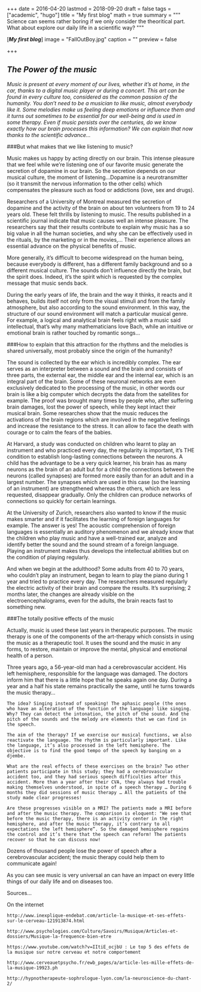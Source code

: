 +++
date = 2016-04-20
lastmod = 2018-09-20
draft = false
tags = ["academic", "hugo"]
title = "My first blog"
math = true
summary = """
Science can seems rather boring if we only consider the theoritical part. What about explore our daily life in a scientific way? 
"""

[_**My first blog**_]
image = "FallOutBoy.jpg"
caption = ""
preview = false

+++

## _**The Power of the music**_

*Music is present at every moment of our lives, whether it’s at home, in the car, thanks to a digital music player or during a concert. This art can be found in every culture too, considered as the common passion of the humanity. You don’t need to be a musician to like music, almost everybody like it.  Some melodies make us feeling deep emotions or influence them and it turns out sometimes to be essential for our well-being and is used in some therapy. Even if music persists over the centuries, do we know exactly how our brain processes this information?   We can explain that now thanks to the scientific advance…*

###But what makes that we like listening to music? 

Music makes us happy by acting directly on our brain. This intense pleasure that we feel while we’re listening one of our favorite music generate the secretion of dopamine in our brain. So the secretion depends on our musical culture, the moment of listening…Dopamine is a neurotransmitter (so it transmit the nervous information to the other cells) which compensates the pleasure such as food or addictions (love, sex and drugs). 

Researchers of a University of Montreal measured the secretion of dopamine and the activity of the brain on about ten volunteers from 19 to 24 years old. These felt thrills by listening to music. The results published in a scientific journal indicate that music causes well an intense pleasure. The researchers say that their results contribute to explain why music has a so big value in all the human societies, and why she can be effectively used in the rituals, by the marketing or in the movies,… Their experience allows an essential advance on the physical benefits of music.

More generally, it’s difficult to become widespread on the human being, because everybody is different, has a different family background and so a different musical culture. The sounds don’t influence directly the brain, but the spirit does. Indeed, it’s the spirit which is requested by the complex message that music sends back. 

During the early years of life, the brain and the way it thinks, it reacts and it behaves, builds itself not only from the visual stimuli and from the family atmosphere, but also according to the sound environment. In this way, the structure of our sound environment will match a particular musical genre. For example, a logical and analytical brain feels right with a music said intellectual, that’s why many mathematicians love Bach, while an intuitive or emotional brain is rather touched by romantic songs…

###How to explain that this attraction for the rhythms and the melodies is shared universally, most probably since the origin of the humanity? 

The sound is collected by the ear which is incredibly complex. The ear serves as an interpreter between a sound and the brain and consists of three parts, the external ear, the middle ear and the internal ear, which is an integral part of the brain. Some of these neuronal networks are even exclusively dedicated to the processing of the music, in other words our brain is like a big computer which decrypts the data from the satellites for example. The proof was brought many times by people who, after suffering brain damages, lost the power of speech, while they kept intact their musical brain. Some researches show that the music reduces the activations of the brain regions which are involved in the negative feelings and increase the resistance to the stress. It can allow to face the death with courage or to calm the fears of the babies. 

At Harvard, a study was conducted on children who learnt to play an instrument and who practiced every day, the regularity is important, it’s THE condition to establish long-lasting connections between the neurons. A child has the advantage to be a very quick learner, his brain has as many neurons as the brain of an adult but for a child the connections between the neurons (called synapses) are formed more easily than for an adult and in a largest number. The synapses which are used in this case (so the learning of an instrument) are strengthened whereas the others, which are less requested, disappear gradually. Only the children can produce networks of connections so quickly for certain learnings.

At the University of Zurich, researchers also wanted to know if the music makes smarter and if it facilitates the learning of foreign languages for example. The answer is yes! The acoustic comprehension of foreign languages is essentially an auditory phenomenon and we already know that the children who play music and have a well-trained ear, analyze and identify better the sound and the sound stream of a foreign language. Playing an instrument makes thus develops the intellectual abilities but on the condition of playing regularly. 

And when we begin at the adulthood? Some adults from 40 to 70 years, who couldn’t play an instrument, began to learn to play the piano during 1 year and tried to practice every day. The researchers measured regularly the electric activity of their brain and compare the results. It’s surprising; 2 months later, the changes are already visible on the electroencephalograms, even for the adults, the brain reacts fast to something new.

###The totally positive effects of the music 

Actually, music is used these last years in therapeutic purposes. The music therapy is one of the components of the art-therapy which consists in using the music as a therapeutic tool. It uses the sound and the music in any forms, to restore, maintain or improve the mental, physical and emotional health of a person.

Three years ago, a 56-year-old man had a cerebrovascular accident. His left hemisphere, responsible for the language was damaged. The doctors inform him that there is a little hope that he speaks again one day. During a year and a half his state remains practically the same, until he turns towards the music therapy…

 	The idea? Singing instead of speaking! The aphasic people (the ones who have an alteration of the function of the language) like singing. Why? They can detect the intonation, the pitch of the sound. And the pitch of the sounds and the melody are elements that we can find in the speech.

 	The aim of the therapy? If we exercise our musical functions, we also reactivate the language. The rhythm is particularly important. Like the language, it’s also processed in the left hemisphere. The objective is to find the good tempo of the speech by banging on a djembe.

 	What are the real effects of these exercises on the brain? Two other patients participate in this study; they had a cerebrovascular accident too, and they had serious speech difficulties after this accident. More than a year after their CVA, they always had trouble making themselves understood, in spite of a speech therapy … During 6 months they did sessions of music therapy … All the patients of the study made clear progresses!

 	Are these progresses visible on a MRI? The patients made a MRI before and after the music therapy. The comparison is eloquent: "We see that before the music therapy, there is an activity center in the right hemisphere, and after the music therapy, it’s contrary to all expectations the left hemisphere”. So the damaged hemisphere regains the control and it’s there that the speech can reform! The patients recover so that he can discuss now!

Dozens of thousand people lose the power of speech after a cerebrovascular accident; the music therapy could help them to communicate again!


As you can see music is very universal an can have an impact on every little things of our daily life and on diseases too. 

Sources…

On the internet

 	http://www.inexplique-endebat.com/article-la-musique-et-ses-effets-sur-le-cerveau-121913874.html

 	http://www.psychologies.com/Culture/Savoirs/Musique/Articles-et-dossiers/Musique-la-frequence-bien-etre

 	https://www.youtube.com/watch?v=IItiE_ocjbU : Le top 5 des effets de la musique sur notre cerveau et notre comportement

 	http://www.cerveauetpsycho.fr/ewb_pages/a/article-les-mille-effets-de-la-musique-19923.ph

 	http://hypnotherapeute-sophrologue-lyon.com/la-neuroscience-du-chant-2/









